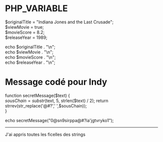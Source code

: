 # PHP_VARIABLE

$originalTitle = "Indiana Jones and the Last Crusade";  
  $viewMovie = true;  
  $movieScore = 8.2;  
  $releaseYear = 1989;

echo $originalTitle . "\n";  
  echo $viewMovie . "\n";  
  echo $movieScore . "\n";  
  echo $releaseYear . "\n";


# Message codé pour Indy

function secretMessage($text) {  
    $sousChain = substr($text, 5, strlen($text) / 2);  
    return strrev(str_replace('@#?',' ',$sousChain));  
}

echo secretMessage("0@sn9sirppa@#?ia'jgtvryko1");  

--  --
J'ai appris toutes les ficelles des strings
